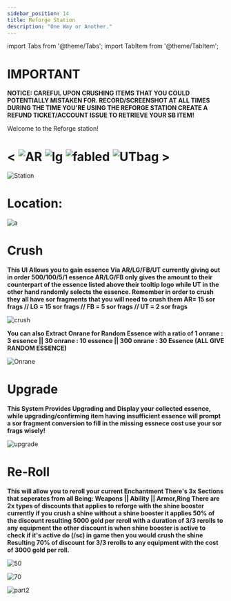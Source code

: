 ```yaml
---
sidebar_position: 14
title: Reforge Station
description: "One Way or Another."
---
```



import Tabs from '@theme/Tabs';
import TabItem from '@theme/TabItem';

<Tabs>
  <TabItem value="Reforge Station" label="Reforge Station" default>



# IMPORTANT


**NOTICE: CAREFUL UPON CRUSHING ITEMS THAT YOU COULD POTENTIALLY MISTAKEN FOR. RECORD/SCREENSHOT AT ALL TIMES DURING THE TIME YOU'RE USING THE REFORGE STATION CREATE A REFUND TICKET/ACCOUNT ISSUE TO RETRIEVE YOUR SB ITEM!**




Welcome to the Reforge station!

#  < ![AR](https://cdn.discordapp.com/attachments/1026159786313650256/1045182982090145843/Ancient_Relic_Bag.png)     ![lg](https://cdn.discordapp.com/attachments/1026159786313650256/1045193424116133948/Legendary_Bag.png)       ![fabled](https://cdn.discordapp.com/attachments/1187552567295758487/1204195119478087710/68747470733a2f2f63646e2e646973636f72646170702e636f6d2f6174746163686d656e74732f3832383331343738313739333737393734322f313130383538323632323435373735373730362f4641424c45444241472e706e67_1.png?ex=65d3d919&is=65c16419&hm=070bb11dc03f926309bc7ffab834f63a16aa8fc51082d7cc53c8ca79420812c1&)          ![UTbag](https://cdn.discordapp.com/attachments/1107378591026655272/1107460067399315627/adf.png) >

![Station](https://cdn.discordapp.com/attachments/1187552567295758487/1204192285760167936/image.png?ex=65d3d675&is=65c16175&hm=ff69ae153f806e7862b06fc5f8a9ff785412da074ba0d98ab6f5e95264d3de39&)

# Location:

![a](https://cdn.discordapp.com/attachments/1187552567295758487/1204192170815258694/loc.png?ex=65d3d65a&is=65c1615a&hm=c577ae596febd39101a6b57eb71233060f480ea2abea3c2633ce8ae2d1cd879b&)



  </TabItem>
  <TabItem value="Crush" label="Crush">

# Crush

**This UI Allows you to gain essence Via AR/LG/FB/UT currently giving out in order 500/100/5/1 essence AR/LG/FB only gives the amount to their counterpart of the essence listed above their tooltip logo while UT in the other hand randomly selects the essence.
Remember in order to crush they all have sor fragments that you will need to crush them AR= 15 sor frags // LG = 15 sor frags // FB = 5 sor frags // UT = 2 sor frags**

![crush](https://cdn.discordapp.com/attachments/1187552567295758487/1204203833560141894/Crushing.gif?ex=65d3e136&is=65c16c36&hm=e15745e32c8b4b7d56f8cd712e08dff5135111b1154687ee66462eef75685d4a&)







**You can also Extract Onrane for Random Essence with a ratio of 1 onrane : 3 essence || 30 onrane : 10 essence || 300 onrane : 30 Essence (ALL GIVE RANDOM ESSENCE)** 

![Onrane](https://cdn.discordapp.com/attachments/1187552567295758487/1205393135157518346/image.png?ex=65d834d6&is=65c5bfd6&hm=0be40c42a9cc72da96e84b96fda27ee07c37fd8247aeaac3796b737725fb34b3&)

  </TabItem>
  <TabItem value="Upgrade" label="Upgrade">

# Upgrade

**This System Provides Upgrading and Display your collected essence, while upgrading/confirming item having insufficient essence will prompt a sor fragment conversion to fill in the missing essnece cost use your sor frags wisely!**

  ![upgrade](https://cdn.discordapp.com/attachments/1187552567295758487/1204205389504188486/Upgrade.gif?ex=65d3e2a9&is=65c16da9&hm=fe81b02ce18bad0b6e9a8337ca651d6f18d363b8271c43110024d17c6ec4f3ac&)
  
  </TabItem>
  <TabItem value="Re-Roll label="Re-Roll">

# Re-Roll

**This will allow you to reroll your current Enchantment There's 3x Sections that seperates from all Being: Weapons || Ability || Armor,Ring
There are 2x types of discounts that applies to reforge with the shine booster currently if you crush a shine without a shine booster it applies 50% of the discount resulting 5000 gold per reroll with a duration of 3/3 rerolls to any equipment
the other discount is when shine booster is active to check if it's active do (/sc) in game then you would crush the shine Resulting 70% of discount for 3/3 rerolls to any equipment with the cost of 3000 gold per roll.**

![50](https://cdn.discordapp.com/attachments/1187552567295758487/1204200271597801514/FULL_50percentshinereroll.gif?ex=65d3dde5&is=65c168e5&hm=c9fe54c0291cf67ef14b4c194d8af7f6acbc3d8355188f89e5e5c9f56053bea6&)


![70](https://cdn.discordapp.com/attachments/1187552567295758487/1204201139361550386/70_percent_discount_reroll.gif?ex=65d3deb4&is=65c169b4&hm=e47ba9bfea83164e3d0c3aedc5823f1bd9c5c266d3812eddc082248657f0962a&)


![part2](https://cdn.discordapp.com/attachments/1187552567295758487/1204201687145906277/70_percent_discount_reroll_part_2.gif?ex=65d3df37&is=65c16a37&hm=c0d8af4305440f3b35f824a96a956029a07acb5629038f122f36c42ea7966212&)





</TabItem>
</Tabs>

